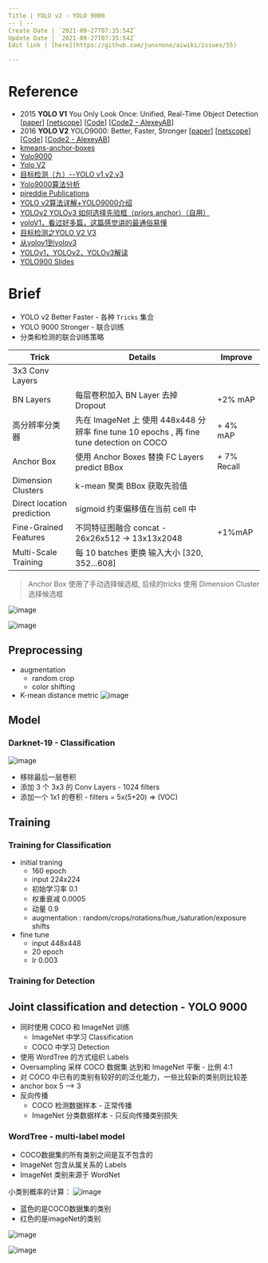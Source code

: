 ```yaml
---
Title | YOLO v2 - YOLO 9000
-- | --
Create Date | `2021-09-27T07:35:54Z`
Update Date | `2021-09-27T07:35:54Z`
Edit link | [here](https://github.com/junxnone/aiwiki/issues/55)

---
```


# Reference
- 2015 **YOLO V1** You Only Look Once: Unified, Real-Time Object Detection [[paper](https://arxiv.org/pdf/1506.02640.pdf)] [[netscope](http://ethereon.github.io/netscope/#/gist/96209c6940e02b17c34009f6c3fee75e)] [[Code](https://pjreddie.com/darknet/yolo/)] [[Code2 - AlexeyAB](https://github.com/AlexeyAB/darknet)]
- 2016 **YOLO V2** YOLO9000: Better, Faster, Stronger [[paper](https://arxiv.org/pdf/1612.08242.pdf)] [[netscope](http://ethereon.github.io/netscope/#/gist/8826fef24ed0b5086affdb6e65db26b7)]  [[Code](https://pjreddie.com/darknet/yolo/)]  [[Code2 - AlexeyAB](https://github.com/AlexeyAB/darknet)]
- [kmeans-anchor-boxes](https://github.com/lars76/kmeans-anchor-boxes) 
- [Yolo9000](https://pjreddie.com/publications/yolo9000/)
-  [Yolo V2](https://pjreddie.com/darknet/yolov2/)
- [目标检测（九）--YOLO v1,v2,v3](https://blog.csdn.net/App_12062011/article/details/77554288)
- [Yolo9000算法分析](https://blog.csdn.net/small_munich/article/details/79548149)
- [pjreddie Publications](https://pjreddie.com/publications/)
- [YOLO v2算法详解+YOLO9000介绍](https://blog.csdn.net/Chunfengyanyulove/article/details/80860870)
- [YOLOv2 YOLOv3 如何选择先验框（priors anchor）（自用）](https://blog.csdn.net/Pattorio/article/details/80095511)
- [yoloV1，看过好多篇，这篇感觉讲的最通俗易懂](https://blog.csdn.net/m0_37192554/article/details/81092514)
- [目标检测之YOLO V2 V3](http://www.cnblogs.com/wangguchangqing/p/10480995.html)
- [从yolov1到yolov3](https://shartoo.github.io/2019/03/12/yolo-v123/)
- [YOLOv1，YOLOv2，YOLOv3解读](https://blog.csdn.net/hancoder/article/details/87994678)
- [YOLO900 Slides](https://docs.google.com/presentation/d/14qBAiyhMOFl_wZW4dA1CkixgXwf0zKGbpw_0oHK8yEM/edit#slide=id.p)

# Brief
- YOLO v2 Better Faster - 各种 `Tricks` 集合
- YOLO 9000 Stronger - 联合训练 
- 分类和检测的联合训练策略

Trick  | Details | Improve
-- | -- | --
3x3 Conv Layers | 
BN Layers | 每层卷积加入 BN Layer 去掉 Dropout | +2% mAP
高分辨率分类器 | 先在 ImageNet 上 使用 448x448 分辨率 fine tune 10 epochs , 再 fine tune detection on COCO | + 4% mAP
Anchor Box | 使用 Anchor Boxes 替换 FC Layers predict BBox | + 7% Recall
Dimension Clusters | k-mean 聚类 BBox 获取先验值 | 
Direct location prediction | sigmoid 约束偏移值在当前 cell 中
Fine-Grained Features |  不同特征图融合 concat - 26x26x512 -> 13x13x2048 | +1%mAP
Multi-Scale Training | 每 10 batches 更换 输入大小 [320, 352...608]

> Anchor Box 使用了手动选择候选框, 后续的tricks 使用 Dimension Cluster 选择候选框

![image](https://user-images.githubusercontent.com/2216970/72323092-d73f9a80-36e2-11ea-99ed-8d778073426e.png)

![image](https://user-images.githubusercontent.com/2216970/72496863-d6834180-3865-11ea-890f-865f7b76d765.png)

## Preprocessing
- augmentation
  - random crop
  - color shifting
- K-mean distance metric
![image](https://user-images.githubusercontent.com/2216970/72326883-05c17380-36eb-11ea-881d-ecaea88aa940.png)


## Model

### Darknet-19 - Classification
![image](https://user-images.githubusercontent.com/2216970/72320493-c7bd5300-36dc-11ea-8414-4769f4be8b22.png)
- 移除最后一层卷积
- 添加 3 个 3x3 的 Conv Layers - 1024 filters
- 添加一个 1x1 的卷积 - filters = 5x(5+20) => (VOC)

## Training

### Training for Classification
- initial traning
  - 160 epoch 
  - input 224x224
  - 初始学习率 0.1
  - 权重衰减 0.0005
  - 动量 0.9
  - augmentation : random/crops/rotations/hue,/saturation/exposure shifts
- fine tune 
  - input 448x448 
  - 20 epoch
  - lr 0.003

### Training for Detection

##  Joint classification and detection - YOLO 9000
- 同时使用 COCO 和 ImageNet 训练
  - ImageNet 中学习 Classification
  - COCO 中学习 Detection
- 使用 WordTree 的方式组织 Labels
- Oversampling 采样 COCO 数据集 达到和 ImageNet 平衡 - 比例 4:1
- 对 COCO 中已有的类别有较好的的泛化能力，一些比较新的类别则比较差
- anchor box 5 --> 3
- 反向传播
  - COCO 检测数据样本 - 正常传播
  - ImageNet 分类数据样本 - 只反向传播类别损失
### WordTree - multi-label model
- COCO数据集的所有类别之间是互不包含的
- ImageNet 包含从属关系的 Labels
- ImageNet 类别来源于 WordNet


小类别概率的计算：
![image](https://user-images.githubusercontent.com/2216970/72492840-a46be280-3859-11ea-9831-942f3c000c6f.png)


- 蓝色的是COCO数据集的类别
- 红色的是imageNet的类别

![image](https://user-images.githubusercontent.com/2216970/72408912-3cf15c80-379f-11ea-9bb5-5d78a1a89b36.png)

![image](https://user-images.githubusercontent.com/2216970/57967666-4918e600-7994-11e9-8f36-c68037237453.png)




